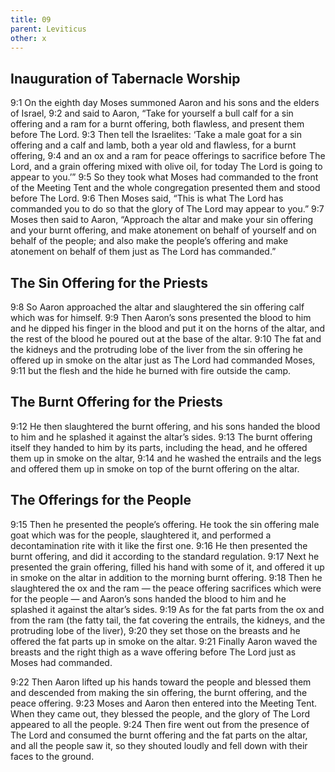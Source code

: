 ```yaml
---
title: 09
parent: Leviticus
other: x
---
```



## Inauguration of Tabernacle Worship

<a name="9:1">9:1</a> On the eighth day Moses summoned Aaron and his sons and the elders of Israel, <a name="9:2">9:2</a> and said to Aaron, “Take for yourself a bull calf for a sin offering and a ram for a burnt offering, both flawless, and present them before The Lord. <a name="9:3">9:3</a> Then tell the Israelites: ‘Take a male goat for a sin offering and a calf and lamb, both a year old and flawless, for a burnt offering, <a name="9:4">9:4</a> and an ox and a ram for peace offerings to sacrifice before The Lord, and a grain offering mixed with olive oil, for today The Lord is going to appear to you.’” <a name="9:5">9:5</a> So they took what Moses had commanded to the front of the Meeting Tent and the whole congregation presented them and stood before The Lord. <a name="9:6">9:6</a> Then Moses said, “This is what The Lord has commanded you to do so that the glory of The Lord may appear to you.” <a name="9:7">9:7</a> Moses then said to Aaron, “Approach the altar and make your sin offering and your burnt offering, and make atonement on behalf of yourself and on behalf of the people; and also make the people’s offering and make atonement on behalf of them just as The Lord has commanded.”

## The Sin Offering for the Priests

<a name="9:8">9:8</a> So Aaron approached the altar and slaughtered the sin offering calf which was for himself. <a name="9:9">9:9</a> Then Aaron’s sons presented the blood to him and he dipped his finger in the blood and put it on the horns of the altar, and the rest of the blood he poured out at the base of the altar. <a name="9:10">9:10</a> The fat and the kidneys and the protruding lobe of the liver from the sin offering he offered up in smoke on the altar just as The Lord had commanded Moses, <a name="9:11">9:11</a> but the flesh and the hide he burned with fire outside the camp.

## The Burnt Offering for the Priests

<a name="9:12">9:12</a> He then slaughtered the burnt offering, and his sons handed the blood to him and he splashed it against the altar’s sides. <a name="9:13">9:13</a> The burnt offering itself they handed to him by its parts, including the head, and he offered them up in smoke on the altar, <a name="9:14">9:14</a> and he washed the entrails and the legs and offered them up in smoke on top of the burnt offering on the altar.

## The Offerings for the People

<a name="9:15">9:15</a> Then he presented the people’s offering. He took the sin offering male goat which was for the people, slaughtered it, and performed a decontamination rite with it like the first one. <a name="9:16">9:16</a> He then presented the burnt offering, and did it according to the standard regulation. <a name="9:17">9:17</a> Next he presented the grain offering, filled his hand with some of it, and offered it up in smoke on the altar in addition to the morning burnt offering. <a name="9:18">9:18</a> Then he slaughtered the ox and the ram — the peace offering sacrifices which were for the people — and Aaron’s sons handed the blood to him and he splashed it against the altar’s sides. <a name="9:19">9:19</a> As for the fat parts from the ox and from the ram (the fatty tail, the fat covering the entrails, the kidneys, and the protruding lobe of the liver), <a name="9:20">9:20</a> they set those on the breasts and he offered the fat parts up in smoke on the altar. <a name="9:21">9:21</a> Finally Aaron waved the breasts and the right thigh as a wave offering before The Lord just as Moses had commanded.

<a name="9:22">9:22</a> Then Aaron lifted up his hands toward the people and blessed them and descended from making the sin offering, the burnt offering, and the peace offering. <a name="9:23">9:23</a> Moses and Aaron then entered into the Meeting Tent. When they came out, they blessed the people, and the glory of The Lord appeared to all the people. <a name="9:24">9:24</a> Then fire went out from the presence of The Lord and consumed the burnt offering and the fat parts on the altar, and all the people saw it, so they shouted loudly and fell down with their faces to the ground.